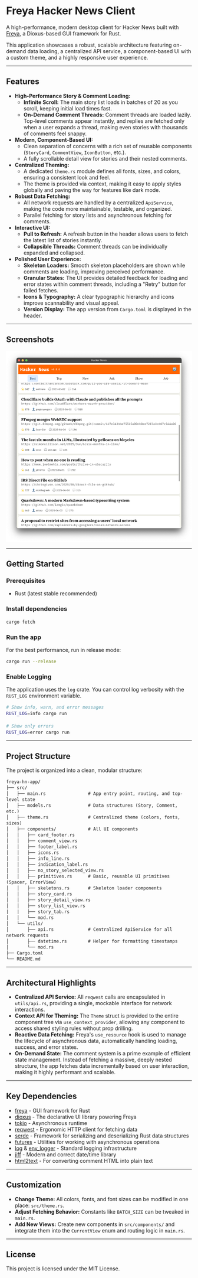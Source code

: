 # Freya Hacker News Client

A high-performance, modern desktop client for Hacker News built with [Freya](https://github.com/marc2332/freya), a Dioxus-based GUI framework for Rust.

This application showcases a robust, scalable architecture featuring on-demand data loading, a centralized API service, a component-based UI with a custom theme, and a highly responsive user experience.

---

## Features

-   **High-Performance Story & Comment Loading:**
    -   **Infinite Scroll:** The main story list loads in batches of 20 as you scroll, keeping initial load times fast.
    -   **On-Demand Comment Threads:** Comment threads are loaded lazily. Top-level comments appear instantly, and replies are fetched only when a user expands a thread, making even stories with thousands of comments feel snappy.
-   **Modern, Component-Based UI:**
    -   Clean separation of concerns with a rich set of reusable components (`StoryCard`, `CommentView`, `IconButton`, etc.).
    -   A fully scrollable detail view for stories and their nested comments.
-   **Centralized Theming:**
    -   A dedicated `theme.rs` module defines all fonts, sizes, and colors, ensuring a consistent look and feel.
    -   The theme is provided via context, making it easy to apply styles globally and paving the way for features like dark mode.
-   **Robust Data Fetching:**
    -   All network requests are handled by a centralized `ApiService`, making the code more maintainable, testable, and organized.
    -   Parallel fetching for story lists and asynchronous fetching for comments.
-   **Interactive UI:**
    -   **Pull to Refresh:** A refresh button in the header allows users to fetch the latest list of stories instantly.
    -   **Collapsible Threads:** Comment threads can be individually expanded and collapsed.
-   **Polished User Experience:**
    -   **Skeleton Loaders:** Smooth skeleton placeholders are shown while comments are loading, improving perceived performance.
    -   **Granular States:** The UI provides detailed feedback for loading and error states within comment threads, including a "Retry" button for failed fetches.
    -   **Icons & Typography:** A clear typographic hierarchy and icons improve scannability and visual appeal.
    -   **Version Display:** The app version from `Cargo.toml` is displayed in the header.

---

## Screenshots

![Screenshot of Freya Hacker News Client](screenshots/ss01.png)

---

## Getting Started

### Prerequisites

-   Rust (latest stable recommended)

### Install dependencies

```sh
cargo fetch
```

### Run the app

For the best performance, run in release mode:
```sh
cargo run --release
```

### Enable Logging

The application uses the `log` crate. You can control log verbosity with the `RUST_LOG` environment variable.

```sh
# Show info, warn, and error messages
RUST_LOG=info cargo run

# Show only errors
RUST_LOG=error cargo run
```

---

## Project Structure

The project is organized into a clean, modular structure:

```
freya-hn-app/
├── src/
│   ├── main.rs                # App entry point, routing, and top-level state
│   ├── models.rs              # Data structures (Story, Comment, etc.)
│   ├── theme.rs               # Centralized theme (colors, fonts, sizes)
│   ├── components/            # All UI components
│   │   ├── card_footer.rs
│   │   ├── comment_view.rs
│   │   ├── footer_label.rs
│   │   ├── icons.rs
│   │   ├── info_line.rs
│   │   ├── indication_label.rs
│   │   ├── no_story_selected_view.rs
│   │   ├── primitives.rs      # Basic, reusable UI primitives (Spacer, ErrorView)
│   │   ├── skeletons.rs       # Skeleton loader components
│   │   ├── story_card.rs
│   │   ├── story_detail_view.rs
│   │   ├── story_list_view.rs
|   |   ├── story_tab.rs
│   │   └── mod.rs
│   └── utils/
│       ├── api.rs             # Centralized ApiService for all network requests
│       ├── datetime.rs        # Helper for formatting timestamps
│       └── mod.rs
├── Cargo.toml
└── README.md
```

---

## Architectural Highlights

-   **Centralized API Service:** All `reqwest` calls are encapsulated in `utils/api.rs`, providing a single, mockable interface for network interactions.
-   **Context API for Theming:** The `Theme` struct is provided to the entire component tree via `use_context_provider`, allowing any component to access shared styling rules without prop drilling.
-   **Reactive Data Fetching:** Freya's `use_resource` hook is used to manage the lifecycle of asynchronous data, automatically handling loading, success, and error states.
-   **On-Demand State:** The comment system is a prime example of efficient state management. Instead of fetching a massive, deeply nested structure, the app fetches data incrementally based on user interaction, making it highly performant and scalable.

---

## Key Dependencies

-   [freya](https://github.com/marc2332/freya) - GUI framework for Rust
-   [dioxus](https://dioxuslabs.com/) - The declarative UI library powering Freya
-   [tokio](https://tokio.rs/) - Asynchronous runtime
-   [reqwest](https://docs.rs/reqwest/) - Ergonomic HTTP client for fetching data
-   [serde](https://serde.rs/) - Framework for serializing and deserializing Rust data structures
-   [futures](https://docs.rs/futures/) - Utilities for working with asynchronous operations
-   [log](https://docs.rs/log/) & [env_logger](https://docs.rs/env_logger/) - Standard logging infrastructure
-   [jiff](https://docs.rs/jiff/) - Modern and correct date/time library
-   [html2text](https://docs.rs/html2text/) - For converting comment HTML into plain text

---

## Customization

-   **Change Theme:** All colors, fonts, and font sizes can be modified in one place: `src/theme.rs`.
-   **Adjust Fetching Behavior:** Constants like `BATCH_SIZE` can be tweaked in `main.rs`.
-   **Add New Views:** Create new components in `src/components/` and integrate them into the `CurrentView` enum and routing logic in `main.rs`.

---

## License

This project is licensed under the MIT License.
